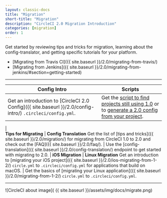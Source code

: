 ```yaml
---
layout: classic-docs
title: "Migration"
short-title: "Migration"
description: "CircleCI 2.0 Migration Introduction"
categories: [migration]
order: 1
---
```



Get started by reviewing tips and tricks for migration, learning about the config-translator, and getting specific tutorials for your platform.

- [Migrating from Travis CI]({{ site.baseurl }}/2.0/migrating-from-travis/)
- [Migrating from Jenkins]({{ site.baseurl }}/2.0/migrating-from-jenkins/#section=getting-started)

<hr>

Config Intro | Scripts
------------------------|------------------
Get an introduction to [CircleCI 2.0 Config]({{ site.baseurl }}/2.0/config-intro/) `.circleci/config.yml`. |  Get the [script to find projects still using 1.0](https://github.com/CircleCI-Public/find-circle-yml) or to [generate a 2.0 config from your project](https://github.com/CircleCI-Public/circleci-config-generator).
|   
**Tips for Migrating**       | **Config Translation**
Get the list of [tips and tricks]({{ site.baseurl }}/2.0/migration/) for migrating from CircleCI 1.0 to 2.0 and check out the [FAQ]({{ site.baseurl }}/2.0/faq/).  |   Use the [config-translation]({{ site.baseurl }}/2.0/config-translation/) endpoint to get started with migrating to 2.0.
| 
**iOS Migration** | **Linux Migration**
Get an introduction to [migrating your iOS project]({{ site.baseurl }}/2.0/ios-migrating-from-1-2/) `circle.yml` to `.circleci/config.yml` for applications that build on macOS. |  Get the basics of [migrating your Linux application]({{ site.baseurl }}/2.0/migrating-from-1-2/) `circle.yml` to `.circleci/config.yml`.

<hr>

![CircleCI about image]( {{ site.baseurl }}/assets/img/docs/migrate.png)

